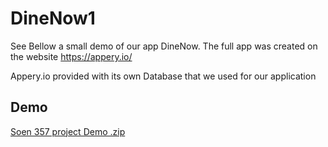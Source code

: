# DineNow1

See Bellow a small demo of our app DineNow.
The full app was created on the website https://appery.io/ 

Appery.io provided with its own Database that we used for our application

## Demo
[Soen 357 project Demo .zip](https://github.com/BunnyPrince/DineNow1/files/8469813/Soen.357.project.Demo.zip)
